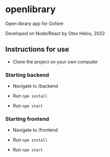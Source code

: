 # openlibrary

Open library app for Gofore

Developed on Node/React by Otso Helos, 2022

## Instructions for use

* Clone the project on your own computer

### Starting backend

* Navigate to /backend

* Run `npm install`

* Run `npm start`


### Starting frontend

* Navigate to /frontend

* Run `npm install`

* Run `npm start`